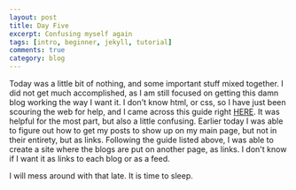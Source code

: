 ```yaml
---
layout: post
title: Day Five
excerpt: Confusing myself again
tags: [intro, beginner, jekyll, tutorial]
comments: true
category: blog
---
```


Today was a little bit of nothing, and some important stuff mixed together. I did not get much accomplished, as I am still focused on getting this damn blog working the way I want it. I don't know html, or css, so I have just been scouring the web for help, and I came across this guide right [HERE](http://jmcglone.com/guides/github-pages/). It was helpful for the most part, but also a little confusing. Earlier today I was able to figure out how to get my posts to show up on my main page, but not in their entirety, but as links. Following the guide listed above, I was able to create a site where the blogs are put on another page, as links. I don't know if I want it as links to each blog or as a feed.

I will mess around with that late. It is time to sleep.
